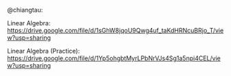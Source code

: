 @chiangtau:   

Linear Algebra: https://drive.google.com/file/d/1sGhW8jqoU9Qwg4uf_taKdHRNcuBRjo_T/view?usp=sharing   

Linear Algebra (Practice): https://drive.google.com/file/d/1Yp5ohgbtMyrLPbNrVJs4Sg1a5npi4CEL/view?usp=sharing

